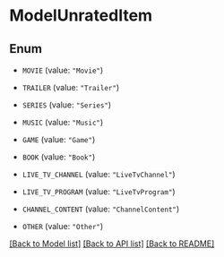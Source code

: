 # ModelUnratedItem

## Enum


* `MOVIE` (value: `"Movie"`)

* `TRAILER` (value: `"Trailer"`)

* `SERIES` (value: `"Series"`)

* `MUSIC` (value: `"Music"`)

* `GAME` (value: `"Game"`)

* `BOOK` (value: `"Book"`)

* `LIVE_TV_CHANNEL` (value: `"LiveTvChannel"`)

* `LIVE_TV_PROGRAM` (value: `"LiveTvProgram"`)

* `CHANNEL_CONTENT` (value: `"ChannelContent"`)

* `OTHER` (value: `"Other"`)


[[Back to Model list]](../README.md#documentation-for-models) [[Back to API list]](../README.md#documentation-for-api-endpoints) [[Back to README]](../README.md)


